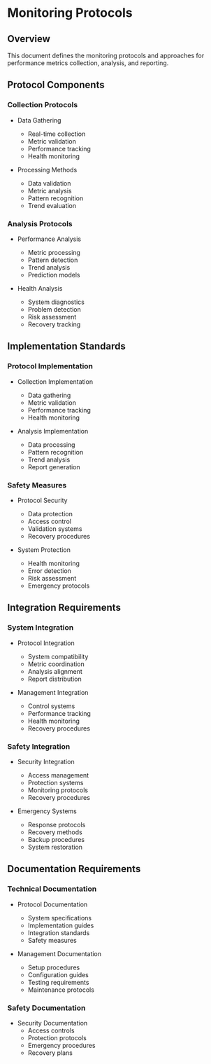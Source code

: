 # Monitoring Protocols

## Overview

This document defines the monitoring protocols and approaches for performance metrics collection, analysis, and reporting.

## Protocol Components

### Collection Protocols

- Data Gathering
  - Real-time collection
  - Metric validation
  - Performance tracking
  - Health monitoring

- Processing Methods
  - Data validation
  - Metric analysis
  - Pattern recognition
  - Trend evaluation

### Analysis Protocols

- Performance Analysis
  - Metric processing
  - Pattern detection
  - Trend analysis
  - Prediction models

- Health Analysis
  - System diagnostics
  - Problem detection
  - Risk assessment
  - Recovery tracking

## Implementation Standards

### Protocol Implementation

- Collection Implementation
  - Data gathering
  - Metric validation
  - Performance tracking
  - Health monitoring

- Analysis Implementation
  - Data processing
  - Pattern recognition
  - Trend analysis
  - Report generation

### Safety Measures

- Protocol Security
  - Data protection
  - Access control
  - Validation systems
  - Recovery procedures

- System Protection
  - Health monitoring
  - Error detection
  - Risk assessment
  - Emergency protocols

## Integration Requirements

### System Integration

- Protocol Integration
  - System compatibility
  - Metric coordination
  - Analysis alignment
  - Report distribution

- Management Integration
  - Control systems
  - Performance tracking
  - Health monitoring
  - Recovery procedures

### Safety Integration

- Security Integration
  - Access management
  - Protection systems
  - Monitoring protocols
  - Recovery procedures

- Emergency Systems
  - Response protocols
  - Recovery methods
  - Backup procedures
  - System restoration

## Documentation Requirements

### Technical Documentation

- Protocol Documentation
  - System specifications
  - Implementation guides
  - Integration standards
  - Safety measures

- Management Documentation
  - Setup procedures
  - Configuration guides
  - Testing requirements
  - Maintenance protocols

### Safety Documentation

- Security Documentation
  - Access controls
  - Protection protocols
  - Emergency procedures
  - Recovery plans